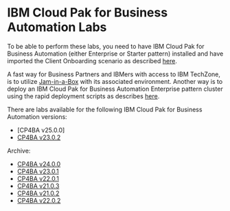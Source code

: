 # IBM Cloud Pak for Business Automation Labs

To be able to perform these labs, you need to have IBM Cloud Pak for Business Automation (either Enterprise or Starter pattern) installed and have imported the Client Onboarding scenario as described [here](https://github.com/IBM/cp4ba-client-onboarding-scenario).

A fast way for Business Partners and IBMers with access to IBM TechZone, is to utilize [Jam-in-a-Box](http://ibm.biz/Jam-in-a-Box) with its associated environment. Another way is to deploy an IBM Cloud Pak for Business Automation Enterprise pattern cluster using the rapid deployment scripts as describes [here](https://github.com/IBM/cp4ba-rapid-deployment). 

There are labs available for the following IBM Cloud Pak for Business Automation versions:


- [CP4BA v25.0.0]
- [CP4BA v23.0.2](/23.0.2)


Archive:

- [CP4BA v24.0.0](/24.0.0) 
- [CP4BA v23.0.1](/23.0.1)
- [CP4BA v22.0.1](/22.0.1)
- [CP4BA v21.0.3](/21.0.3)
- [CP4BA v21.0.2](/21.0.2)
- [CP4BA v22.0.2](/22.0.2)
